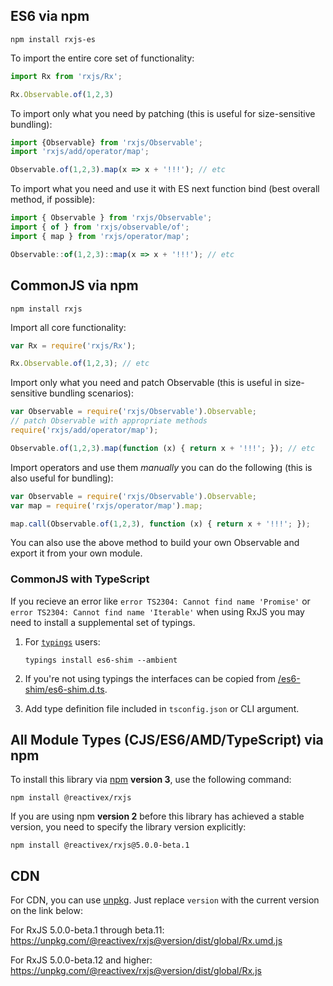 ## ES6 via npm

```none
npm install rxjs-es
```

To import the entire core set of functionality:

```js
import Rx from 'rxjs/Rx';

Rx.Observable.of(1,2,3)
```

To import only what you need by patching (this is useful for size-sensitive bundling):

```js
import {Observable} from 'rxjs/Observable';
import 'rxjs/add/operator/map';

Observable.of(1,2,3).map(x => x + '!!!'); // etc
```

To import what you need and use it with ES next function bind (best overall method, if possible):

```js
import { Observable } from 'rxjs/Observable';
import { of } from 'rxjs/observable/of';
import { map } from 'rxjs/operator/map';

Observable::of(1,2,3)::map(x => x + '!!!'); // etc
```

## CommonJS via npm

```none
npm install rxjs
```

Import all core functionality:

```js
var Rx = require('rxjs/Rx');

Rx.Observable.of(1,2,3); // etc
```

Import only what you need and patch Observable (this is useful in size-sensitive bundling scenarios):

```js
var Observable = require('rxjs/Observable').Observable;
// patch Observable with appropriate methods
require('rxjs/add/operator/map');

Observable.of(1,2,3).map(function (x) { return x + '!!!'; }); // etc
```

Import operators and use them _manually_ you can do the following (this is also useful for bundling):

```js
var Observable = require('rxjs/Observable').Observable;
var map = require('rxjs/operator/map').map;

map.call(Observable.of(1,2,3), function (x) { return x + '!!!'; });
```

You can also use the above method to build your own Observable and export it from your own module.

### CommonJS with TypeScript
If you recieve an error like `error TS2304: Cannot find name 'Promise'` or `error TS2304: Cannot find name 'Iterable'` when using RxJS you may need to install a supplemental set of typings.

1. For [`typings`](https://github.com/typings/typings) users:

    `typings install es6-shim --ambient`

2. If you're not using typings the interfaces can be copied from [/es6-shim/es6-shim.d.ts](https://github.com/DefinitelyTyped/DefinitelyTyped/blob/master/es6-shim/es6-shim.d.ts).

3. Add type definition file included in `tsconfig.json` or CLI argument.

## All Module Types (CJS/ES6/AMD/TypeScript) via npm

To install this library via [npm](https://www.npmjs.org) **version 3**, use the following command:

```none
npm install @reactivex/rxjs
```

If you are using npm **version 2** before this library has achieved a stable version, you need to specify the library version explicitly:

```none
npm install @reactivex/rxjs@5.0.0-beta.1
```

## CDN

For CDN, you can use [unpkg](https://unpkg.com). Just replace `version` with the current
version on the link below:

For RxJS 5.0.0-beta.1 through beta.11:
https://unpkg.com/@reactivex/rxjs@version/dist/global/Rx.umd.js

For RxJS 5.0.0-beta.12 and higher:
https://unpkg.com/@reactivex/rxjs@version/dist/global/Rx.js
